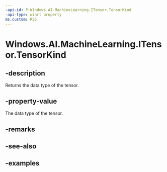 ```yaml
---
-api-id: P:Windows.AI.MachineLearning.ITensor.TensorKind
-api-type: winrt property
ms.custom: RS5
---
```


<!-- Property syntax.
public TensorKind TensorKind { get; }
-->

# Windows.AI.MachineLearning.ITensor.TensorKind

## -description
Returns the data type of the tensor.

## -property-value
The data type of the tensor.

## -remarks

## -see-also

## -examples
